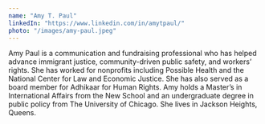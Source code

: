 ```yaml
---
name: "Amy T. Paul"
linkedIn: "https://www.linkedin.com/in/amytpaul/"
photo: "/images/amy-paul.jpeg"
---
```


Amy Paul is a communication and fundraising professional who has helped advance immigrant justice, community-driven public safety, and workers’ rights. She has worked for nonprofits including Possible Health and the National Center for Law and Economic Justice. She has also served as a board member for Adhikaar for Human Rights. Amy holds a Master’s in International Affairs from the New School and an undergraduate degree in public policy from The University of Chicago. She lives in Jackson Heights, Queens.
